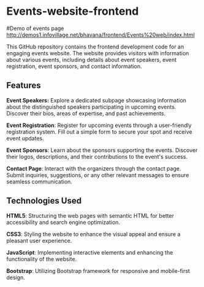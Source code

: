  # Events-website-frontend

#Demo of events page 
http://demos1.infovillage.net/bhavana/frontend/Events%20web/index.html

This GitHub repository contains the frontend development code for an engaging events website. The website provides visitors with information about various events, including details about event speakers, event registration, event sponsors, and contact information.

## Features
**Event Speakers:** Explore a dedicated subpage showcasing information about the distinguished speakers participating in upcoming events. Discover their bios, areas of expertise, and past achievements.

**Event Registration**: Register for upcoming events through a user-friendly registration system. Fill out a simple form to secure your spot and receive event updates.

**Event Sponsors**: Learn about the sponsors supporting the events. Discover their logos, descriptions, and their contributions to the event's success.

**Contact Page**: Interact with the organizers through the contact page. Submit inquiries, suggestions, or any other relevant messages to ensure seamless communication.

## Technologies Used

**HTML5**: Structuring the web pages with semantic HTML for better accessibility and search engine optimization.

**CSS3**: Styling the website to enhance the visual appeal and ensure a pleasant user experience.

**JavaScript**: Implementing interactive elements and enhancing the functionality of the website.

**Bootstrap**: Utilizing Bootstrap framework for responsive and mobile-first design.
